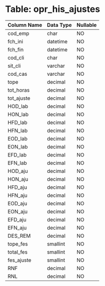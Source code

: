 # Table: opr_his_ajustes

| Column Name | Data Type | Nullable |
|-------------|-----------|----------|
| cod_emp | char | NO |
| fch_ini | datetime | NO |
| fch_fin | datetime | NO |
| cod_cli | char | NO |
| sit_cli | varchar | NO |
| cod_cas | varchar | NO |
| tope | decimal | NO |
| tot_horas | decimal | NO |
| tot_ajuste | decimal | NO |
| HOD_lab | decimal | NO |
| HON_lab | decimal | NO |
| HFD_lab | decimal | NO |
| HFN_lab | decimal | NO |
| EOD_lab | decimal | NO |
| EON_lab | decimal | NO |
| EFD_lab | decimal | NO |
| EFN_lab | decimal | NO |
| HOD_aju | decimal | NO |
| HON_aju | decimal | NO |
| HFD_aju | decimal | NO |
| HFN_aju | decimal | NO |
| EOD_aju | decimal | NO |
| EON_aju | decimal | NO |
| EFD_aju | decimal | NO |
| EFN_aju | decimal | NO |
| DES_REM | decimal | NO |
| tope_fes | smallint | NO |
| total_fes | smallint | NO |
| fes_ajuste | smallint | NO |
| RNF | decimal | NO |
| RNL | decimal | NO |
